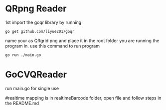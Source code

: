 # QRpng Reader

1st import the goqr library by running 

    go get github.com/liyue201/goqr

name your as QRgrid.png and place it in the root folder you are running the program in. use this command to run program 

    go run ./main.go

# GoCVQReader

run main.go for single use

#realtime mapping is in realtimeBarcode folder, open file and follow steps in the README.md


